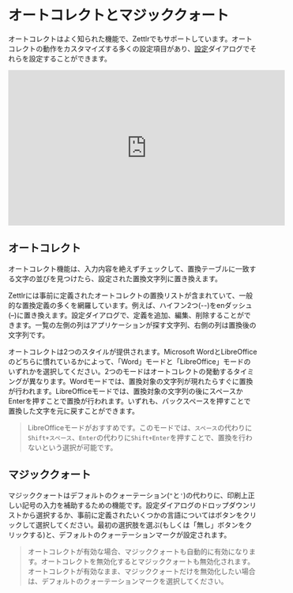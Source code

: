 # オートコレクトとマジッククォート

オートコレクトはよく知られた機能で、Zettlrでもサポートしています。オートコレクトの動作をカスタマイズする多くの設定項目があり、[設定](../reference/settings.md)ダイアログでそれらを設定することができます。

<iframe width="560" height="315" src="https://www.youtube-nocookie.com/embed/iPRDPTtJuCA" frameborder="0" allow="accelerometer; autoplay; encrypted-media; gyroscope; picture-in-picture" allowfullscreen></iframe>

## オートコレクト

オートコレクト機能は、入力内容を絶えずチェックして、置換テーブルに一致する文字の並びを見つけたら、設定された置換文字列に置き換えます。

Zettlrには事前に定義されたオートコレクトの置換リストが含まれていて、一般的な置換定義の多くを網羅しています。例えば、ハイフン2つ(--)をenダッシュ(–)に置き換えます。設定ダイアログで、定義を追加、編集、削除することができます。一覧の左側の列はアプリケーションが探す文字列、右側の列は置換後の文字列です。

オートコレクトは2つのスタイルが提供されます。Microsoft WordとLibreOfficeのどちらに慣れているかによって、「Word」モードと「LibreOffice」モードのいずれかを選択してください。2つのモードはオートコレクトの発動するタイミングが異なります。Wordモードでは、置換対象の文字列が現れたらすぐに置換が行われます。LibreOfficeモードでは、置換対象の文字列の後にスペースかEnterを押すことで置換が行われます。いずれも、バックスペースを押すことで置換した文字を元に戻すことができます。

> LibreOfficeモードがおすすめです。このモードでは、`スペース`の代わりに`Shift+スペース`、`Enter`の代わりに`Shift+Enter`を押すことで、置換を行わないという選択が可能です。

## マジッククォート

マジッククォートはデフォルトのクォーテーション(`"`と`'`)の代わりに、印刷上正しい記号の入力を補助するための機能です。設定ダイアログのドロップダウンリストから選択するか、事前に定義されたいくつかの言語についてはボタンをクリックして選択してください。最初の選択肢を選ぶ(もしくは「無し」ボタンをクリックする)と、デフォルトのクォーテーションマークが設定されます。

> オートコレクトが有効な場合、マジッククォートも自動的に有効になります。オートコレクトを無効化するとマジッククォートも無効化されます。オートコレクトが有効なまま、マジッククォートだけを無効化したい場合は、デフォルトのクォーテーションマークを選択してください。
